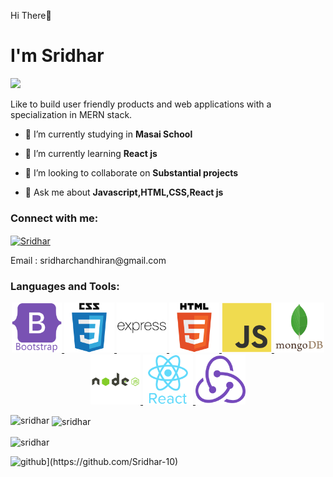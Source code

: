<p>Hi There👋</p>
<h1>I'm Sridhar</h1>
<img w="100%"
src="https://camo.githubusercontent.com/cae12fddd9d6982901d82580bdf321d81fb299141098ca1c2d4891870827bf17/68747470733a2f2f6d69726f2e6d656469756d2e636f6d2f6d61782f313336302f302a37513379765349765f7430696f4a2d5a2e676966">

<p align="left" font >Like to build user friendly products and web applications with a specialization in MERN stack.</p>

- 🔭 I’m currently studying in **Masai School**

- 🌱 I’m currently learning **React js**

- 👯 I’m looking to collaborate on **Substantial projects**

- 💬 Ask me about **Javascript,HTML,CSS,React js**

<h3 align="left">Connect with me:</h3>
<p align="left">
<a href="https://www.linkedin.com/in/sridhar-c-6523b1193/" target="blank"><img align="center" src="https://raw.githubusercontent.com/rahuldkjain/github-profile-readme-generator/master/src/images/icons/Social/linked-in-alt.svg" alt="Sridhar" height="30" width="40" /></a>
</p>
<p>Email : sridharchandhiran@gmail.com</a>

<h3 align="left">Languages and Tools:</h3>
<p align="center" padding="15"> <a href="https://getbootstrap.com" target="_blank" rel="noreferrer"> <img src="https://raw.githubusercontent.com/devicons/devicon/master/icons/bootstrap/bootstrap-plain-wordmark.svg" alt="bootstrap" width="80" height="80" /> </a> <a href="https://www.w3schools.com/css/" target="_blank" rel="noreferrer"> <img src="https://raw.githubusercontent.com/devicons/devicon/master/icons/css3/css3-original-wordmark.svg" alt="css3" width="80" height="80"/> </a> <a href="https://expressjs.com" target="_blank" rel="noreferrer"> <img src="https://raw.githubusercontent.com/devicons/devicon/master/icons/express/express-original-wordmark.svg" alt="express" width="80" height="80"/> </a> <a href="https://www.w3.org/html/" target="_blank" rel="noreferrer"> <img src="https://raw.githubusercontent.com/devicons/devicon/master/icons/html5/html5-original-wordmark.svg" alt="html5" width="80" height="80"/> </a> <a href="https://developer.mozilla.org/en-US/docs/Web/JavaScript" target="_blank" rel="noreferrer"> <img src="https://raw.githubusercontent.com/devicons/devicon/master/icons/javascript/javascript-original.svg" alt="javascript" width="80" height="80"/> </a> <a href="https://www.mongodb.com/" target="_blank" rel="noreferrer"> <img src="https://raw.githubusercontent.com/devicons/devicon/master/icons/mongodb/mongodb-original-wordmark.svg" alt="mongodb" width="80" height="80"/> </a> <a href="https://nodejs.org" target="_blank" rel="noreferrer"> <img src="https://raw.githubusercontent.com/devicons/devicon/master/icons/nodejs/nodejs-original-wordmark.svg" alt="nodejs" width="80" height="80"/> </a> <a href="https://reactjs.org/" target="_blank" rel="noreferrer"> <img src="https://raw.githubusercontent.com/devicons/devicon/master/icons/react/react-original-wordmark.svg" alt="react" width="80" height="80"/> </a> <a href="https://redux.js.org" target="_blank" rel="noreferrer"> <img src="https://raw.githubusercontent.com/devicons/devicon/master/icons/redux/redux-original.svg" alt="redux" width="80" height="80"/> </a> </p> 

<p><img align="left" src="https://github-readme-stats.vercel.app/api/top-langs?username=Sridhar-10&show_icons=true&locale=en&layout=compact" alt="sridhar" /></p>

<p>&nbsp;<img align="center" src="https://github-readme-stats.vercel.app/api?username=Sridhar-10&show_icons=true&locale=en" alt="sridhar" /></p>

<p><img align="center" src="https://github-readme-streak-stats.herokuapp.com/?user=Sridhar-10&" alt="sridhar" /></p>
<img src='https://cdn.jsdelivr.net/npm/simple-icons@3.0.1/icons/github.svg' alt='github' height='40'>](https://github.com/Sridhar-10)  

